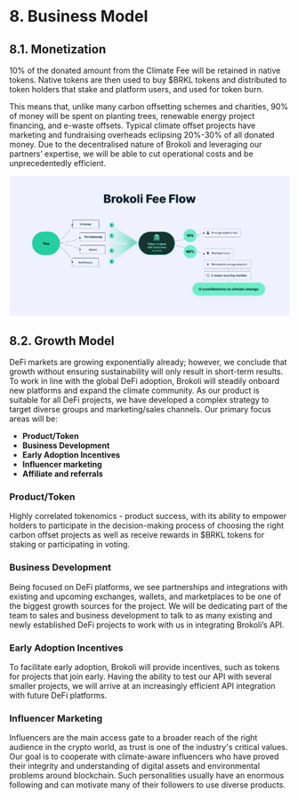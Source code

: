 # 8. Business Model

## 8.1. Monetization

10% of the donated amount from the Climate Fee will be retained in native tokens. Native tokens are then used to buy $BRKL tokens and distributed to token holders that stake and platform users, and used for token burn.

This means that, unlike many carbon offsetting schemes and charities, 90% of money will be spent on planting trees, renewable energy project financing, and e-waste offsets. Typical climate offset projects have marketing and fundraising overheads eclipsing 20%-30% of all donated money. Due to the decentralised nature of Brokoli and leveraging our partners’ expertise, we will be able to cut operational costs and be unprecedentedly efficient.

![Brokoli Fee Flow](.gitbook/assets/twitter-post-87.png)

## 8.2. **Growth Model** 

DeFi markets are growing exponentially already; however, we conclude that growth without ensuring sustainability will only result in short-term results. To work in line with the global DeFi adoption, Brokoli will steadily onboard new platforms and expand the climate community. As our product is suitable for all DeFi projects, we have developed a complex strategy to target diverse groups and marketing/sales channels. Our primary focus areas will be:

* **Product/Token**
* **Business Development**
* **Early Adoption Incentives**
* **Influencer marketing**
* **Affiliate and referrals**

### **Product/Token**

Highly correlated tokenomics - product success, with its ability to empower holders to participate in the decision-making process of choosing the right carbon offset projects as well as receive rewards in $BRKL tokens for staking or participating in voting.

### **Business Development**

Being focused on DeFi platforms, we see partnerships and integrations with existing and upcoming exchanges, wallets, and marketplaces to be one of the biggest growth sources for the project. We will be dedicating part of the team to sales and business development to talk to as many existing and newly established DeFi projects to work with us in integrating Brokoli’s API.  

### **Early Adoption Incentives**

To facilitate early adoption, Brokoli will provide incentives, such as tokens for projects that join early. Having the ability to test our API with several smaller projects, we will arrive at an increasingly efficient API integration with future DeFi platforms.

### **Influencer Marketing**

Influencers are the main access gate to a broader reach of the right audience in the crypto world, as trust is one of the industry's critical values. Our goal is to cooperate with climate-aware influencers who have proved their integrity and understanding of digital assets and environmental problems around blockchain. Such personalities usually have an enormous following and can motivate many of their followers to use diverse products.  


